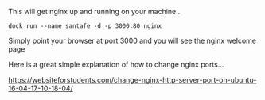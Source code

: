 
This will get nginx up and running on your machine..

```
dock run --name santafe -d -p 3000:80 nginx
```

Simply point your browser at port 3000 and you will see the nginx welcome page

Here is a great simple explanation of how to change nginx ports...

https://websiteforstudents.com/change-nginx-http-server-port-on-ubuntu-16-04-17-10-18-04/
